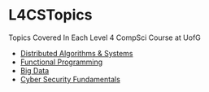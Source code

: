 # L4CSTopics
Topics Covered In Each Level 4 CompSci Course at UofG
* [Distributed Algorithms & Systems](DAS.md)
* [Functional Programming](Functional.md)
* [Big Data](BigData.md)
* [Cyber Security Fundamentals](CyberSec.md)
